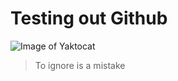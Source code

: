 # Testing out Github 
![Image of Yaktocat](https://octodex.github.com/images/yaktocat.png)
> To ignore is a mistake 
